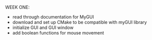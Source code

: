 WEEK ONE:
  - read through documentation for MyGUI
  - download and set up CMake to be compatible with myGUI library
  - initialize GUI and GUI window
  - add boolean functions for mouse movement
